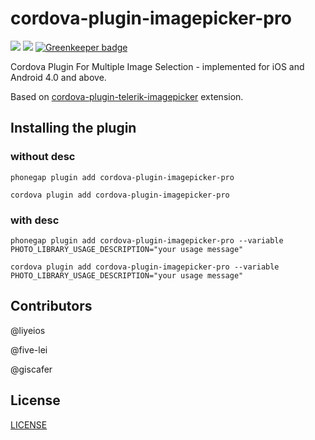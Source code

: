 # cordova-plugin-imagepicker-pro
[![](https://img.shields.io/npm/v/cordova-plugin-imagepicker-pro.svg?style=flat-square)](https://www.npmjs.com/package/cordova-plugin-imagepicker-pro)
[![](https://img.shields.io/npm/dt/cordova-plugin-imagepicker-pro.svg?maxAge=2592000%3Fstyle=flat-square)](https://www.npmjs.com/package/cordova-plugin-imagepicker-pro) [![Greenkeeper badge](https://badges.greenkeeper.io/1ziton/cordova-plugin-imagepicker-pro.svg)](https://greenkeeper.io/)

Cordova Plugin For Multiple Image Selection - implemented for iOS and Android 4.0 and above.

Based on [cordova-plugin-telerik-imagepicker](https://www.npmjs.com/package/cordova-plugin-telerik-imagepicker) extension.


## Installing the plugin

### without desc
  `phonegap plugin add cordova-plugin-imagepicker-pro`
  
  `cordova plugin add cordova-plugin-imagepicker-pro`

### with desc
  `phonegap plugin add cordova-plugin-imagepicker-pro --variable PHOTO_LIBRARY_USAGE_DESCRIPTION="your usage message"`

  `cordova plugin add cordova-plugin-imagepicker-pro --variable PHOTO_LIBRARY_USAGE_DESCRIPTION="your usage message"`


## Contributors

@liyeios

@five-lei

@giscafer

## License

[LICENSE](./LICENSE)

